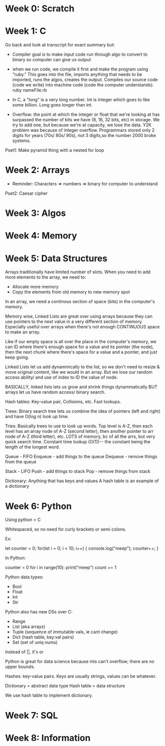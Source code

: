 

# Week 0: Scratch




# Week 1: C 
Go back and look at transcript for exact summary but:

- Compiler goal is to make input code run through algo 
to convert to binary so computer can give us output 

- when we run code, we compile it first and make the program 
using "ruby." This goes into the file, imports anything that 
needs to be imported, runs the algos, creates the output. 
Compiles our source code (code we write) into machine code (code the computer understands).
    ruby nameFile.rb 

- In C, a "long" is a very long number. Int is integer which 
goes to like some billion. Long goes longer than int. 

- Overflow: the point at which the integer or float that we're looking at has surpassed the number of bits we have (8, 16, 32 bits, etc) in storage. We try to add one, but because we're at capacity, we lose the data. 
Y2K problem was because of integer overflow. Programmars stored only 2 digits for years (70s/ 80s/ 90s), not 3 digits,so the number 2000 broke systems. 

Pset1: Make pyramid thing with a nested for loop

# Week 2: Arrays 

- Reminder: Characters => numbers => binary for computer to understand 

Pset2: Caesar cipher

# Week 3: Algos 


# Week 4: Memory 





# Week 5: Data Structures 

Arrays traditionally have limited number of slots. When you need to add more elements to the array, we need to:
- Allocate more memory 
- Copy the elements from old memory to new memory spot 

In an array, we need a continous section of space (bits) in the computer's memory. 

Memory wise, Linked Lists are great over using arrays because they can use pointers to the next value in a very different section of memory. Especially useful over arrays when there's not enough CONTINUOUS space to make an array. 

Like if our empty space is all over the place in the computer's memory, we can ID where there's enough space for a value and its pointer (the node), then the next chunk where there's space for a value and a pointer, and just keep going. 

Linked Lists let us add dynammically to the list, so we don't need to resize & move original content, like we would in an array. But we lose our random access ability/ and use of index to ID the value of node. 

BASICALLY, linked lists lets us grow and shrink things dynammatically BUT arrays let us have random access/ binary search. 

Hash tables: Key-value pair, Collisions, etc. Fast lookups. 

Trees: Binary search tree lets us combine the idea of pointers (left and right) and have O(log n) look up time. 

Tries: Basically trees to use to look up words. Top level is A-Z, then each level has an array node of A-Z (second letter), then another pointer to arr node of A-Z (third letter), etc. LOTS of memory, bc of all the arrs, but very quick search time. Constant time lookup (O(1))-- the constant being the length of the longest word. 

Queue - FIFO 
Enqueue - add things to the queue 
Dequeue - remove things from the queue

Stack - LIFO
Push - add things to stack 
Pop - remove things from stack

Dictionary:
Anything that has keys and values
A hash table is an example of a dictionary 



# Week 6: Python 

Using python > C

Whitespaced, so no need for curly brackets or semi colons.

Ex: 

let counter = 0; 
for(let i = 0; i < 10; i++) {
    console.log("meep");
    counter++;
}


In Python:

counter = 0
for i in range(10):
    print("meep")
    count += 1


Python data types:
- Bool
- Float
- Int
- Str

Python also has new DSs over C:
- Range
- List (aka arrays)
- Tuple (sequence of immutable vals, ie cant change)
- Dict (hash table, key:val pairs)
- Set (set of uniq nums)


Instead of ||, it's or

Python is great for data science because ints can't overflow; there are no upper bounds. 

Hashes: key-value pairs. Keys are usually strings, values can be whatever. 

Dictionary = abstract data type 
Hash table = data structure

We use hash table to implement dictionary.



# Week 7: SQL 








# Week 8: Information 


